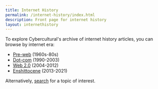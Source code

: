 ```yaml
---
title: Internet History
permalink: /internet-history/index.html
description: Front page for internet history
layout: internethistory
---
```


To explore Cybercultural's archive of internet history articles, you can browse by internet era:

*   [Pre-web](/preweb) (1960s-80s)
*   [Dot-com](/dotcom) (1990-2003)
*   [Web 2.0](/web20) (2004-2012)
*   [Enshittocene](/enshittocene) (2013-2021)

Alternatively, [search](/search) for a topic of interest.